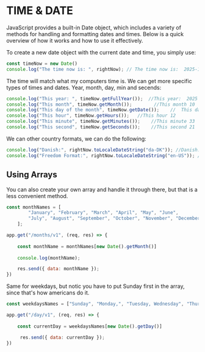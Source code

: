 # TIME & DATE

JavaScript provides a built-in Date object, which includes a variety of methods for handling and formatting dates and times. Below is a quick overview of how it works and how to use it effectively.

To create a new date object with the current date and time, you simply use:

```js
const timeNow = new Date()
console.log("The time now is: ", rightNow); // The time now is:  2025-10-20T12:30:11.231Z
```

The time will match what my computers time is.
We can get more specific types of times and dates. Year, month, day, min and secends:

```js
console.log("This year: ", timeNow.getFullYear());  //This year:  2025
console.log("This month", timeNow.getMonth());        //This month 10
console.log("This day of the month", timeNow.getDate());    //  This day of the month 20
console.log("This hour", timeNow.getHours());   //This hour 12
console.log("This minute", timeNow.getMinutes());    //This minute 33
console.log("This second", timeNow.getSeconds());    //This second 21
```

We can other country formats, we can do the following:

```js
console.log("Danish:", rightNow.toLocaleDateString("da-DK")); //Danish: 12.10.2025
console.log("Freedom Format:", rightNow.toLocaleDateString("en-US")); // Freedom Format: 10/12/2025
```

## Using Arrays

You can also create your own array and handle it through there, but that is a less convenient method.

```js
const monthNames = [
        "January", "February", "March", "April", "May", "June",
        "July", "August", "September", "October", "November", "December"
    ];

app.get("/months/v1", (req, res) => {
      
    const monthName = monthNames[new Date().getMonth()]
    
    console.log(monthName);

    res.send({ data: monthName });
})
```
Same for weekdays, but notic you have to put Sunday first in the array, since that's how americans do it.

```js
const weekdaysNames = ["Sunday", "Monday,", "Tuesday, Wednesday", "Thursday", "Friday", "Saturday"]

app.get("/day/v1", (req, res) => {
      
    const currentDay = weekdaysNames[new Date().getDay()]

     res.send({ data: currentDay });
})

```

